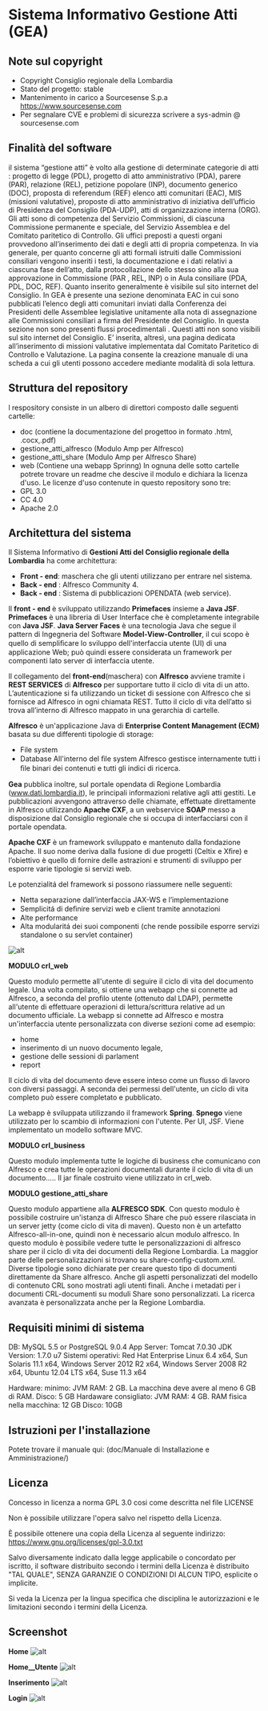 # Sistema Informativo Gestione Atti (GEA)

## Note sul copyright

- Copyright Consiglio regionale della Lombardia
- Stato del progetto: stable
- Mantenimento in carico a Sourcesense S.p.a https://www.sourcesense.com
- Per segnalare CVE e problemi di sicurezza scrivere a sys-admin @ sourcesense.com

## Finalità del software

il sistema “gestione atti” è volto alla gestione di determinate categorie di atti :  progetto di legge (PDL), progetto di atto amministrativo (PDA), parere (PAR), relazione (REL), petizione popolare (INP), documento generico (DOC), proposta di referendum (REF) elenco atti comunitari (EAC), MIS (missioni valutative), proposte di atto amministrativo di iniziativa dell’ufficio di Presidenza del Consiglio (PDA-UDP), atti di organizzazione interna (ORG). Gli atti   sono di competenza   del Servizio Commissioni, di ciascuna Commissione permanente e speciale, del Servizio Assemblea e del Comitato paritetico di Controllo. Gli uffici preposti a  questi organi provvedono all’inserimento dei dati e degli atti di propria competenza.
In via generale,  per quanto concerne gli atti formali  istruiti  dalle   Commissioni consiliari vengono inseriti i testi, la documentazione  e i  dati relativi a ciascuna fase dell’atto, dalla  protocollazione  dello stesso sino alla sua approvazione  in Commissione (PAR , REL, INP)  o in Aula consiliare (PDA, PDL, DOC, REF). Quanto inserito generalmente  è visibile sul sito internet del Consiglio.
In GEA è presente una sezione denominata EAC in cui sono pubblicati l’elenco degli atti comunitari inviati dalla Conferenza dei Presidenti delle Assemblee legislative unitamente alla nota di assegnazione alle Commissioni consiliari  a firma del Presidente del Consiglio. In questa sezione non sono presenti flussi procedimentali . Questi atti non sono visibili sul sito internet del Consiglio.
E’ inserita, altresì,  una pagina dedicata all’inserimento di missioni valutative implementata dal Comitato Paritetico di Controllo e Valutazione. La pagina consente la creazione manuale di una scheda a cui gli utenti possono accedere mediante modalità di sola lettura.

## Struttura del repository

l respository consiste in un albero di direttori composto dalle seguenti cartelle:
  - doc (contiene la documentazione del progettoo in formato .html, .cocx,.pdf)
  - gestione_atti_alfresco (Modulo Amp per Alfresco)
  - gestione_atti_share (Modulo Amp per Alfresco Share)
  - web (Contiene una webapp Sprinng)
 In ognuna delle sotto cartelle potrete trovare un readme che descive il modulo e dichiara la licenza d'uso.
 Le licenze d'uso contenute in questo repository sono tre:
  - GPL 3.0
  - CC 4.0
  - Apache 2.0
  
## Architettura del sistema

Il Sistema Informativo di __Gestioni Atti del Consiglio regionale della Lombardia__ ha come architettura:

* __Front - end__: maschera che gli utenti utilizzano per entrare nel sistema.
* __Back - end__ : Alfresco Community 4.
* __Back - end__ : Sistema di pubblicazioni OPENDATA (web service).

Il __front - end__ è sviluppato utilizzando __Primefaces__ insieme a __Java JSF__. __Primefaces__ è una libreria di User Interface che è completamente integrabile con __Java JSF__. __Java Server Faces__ è una tecnologia Java che segue il pattern di Ingegneria del Software __Model-View-Controller__, il cui scopo è quello di sempliﬁcare lo sviluppo dell'interfaccia utente (UI) di una applicazione Web; può quindi essere considerata un framework per componenti lato server di interfaccia utente.

Il collegamento del __front-end__(maschera) con __Alfresco__ avviene tramite i __REST SERVICES__ di __Alfresco__ per supportare tutto il ciclo di vita di un atto. L’autenticazione si fa utilizzando un ticket di sessione con Alfresco che si fornisce ad Alfresco in ogni chiamata REST. Tutto il ciclo di vita dell’atto si trova all’interno di Alfresco mappato in una gerarchia di cartelle.

__Alfresco__ è un'applicazione Java di __Enterprise Content Management (ECM)__ basata su due differenti tipologie di storage:
* File system
* Database All'interno del ﬁle system Alfresco gestisce internamente tutti i ﬁle binari dei contenuti e tutti gli indici di ricerca.
  
__Gea__ pubblica inoltre, sul portale opendata di Regione Lombardia (www.dati.lombardia.it), le principali informazioni relative agli atti gestiti. Le pubblicazioni avvengono attraverso delle chiamate, effettuate direttamente in Alfresco utilizzando __Apache CXF__, a un webservice __SOAP__ messo a disposizione dal Consiglio regionale che si occupa di interfacciarsi con il portale opendata.

__Apache CXF__ è un framework sviluppato e mantenuto dalla fondazione Apache. Il suo nome deriva dalla fusione di due progetti (Celtix e Xﬁre) e l’obiettivo è quello di fornire delle astrazioni e strumenti di sviluppo per esporre varie tipologie si servizi web.

Le potenzialitá del framework si possono riassumere nelle seguenti:
* Netta separazione dall’interfaccia JAX-WS e l’implementazione
* Semplicitá di deﬁnire servizi web e client tramite annotazioni
* Alte performance
* Alta modularitá dei suoi componenti (che rende possibile esporre servizi standalone o su servlet container)

![alt](stack.png)

__MODULO crl_web__

Questo modulo permette all'utente di seguire il ciclo di vita del documento legale. Una volta compilato, si ottiene una webapp che si connette ad Alfresco, a seconda del profilo utente (ottenuto dal LDAP), permette all'utente di effettuare operazioni di lettura/scrittura relative ad un documento ufficiale. 
La webapp si connette ad Alfresco e mostra un'interfaccia utente personalizzata con diverse sezioni come ad esempio: 
* home
* inserimento di un nuovo documento legale, 
* gestione delle sessioni di parlament
* report

Il ciclo di vita del documento deve essere inteso come un flusso di lavoro con diversi passaggi. 
A seconda dei permessi dell'utente, un ciclo di vita completo può essere completato e pubblicato.

La webapp è sviluppata utilizzando il framework __Spring__. 
__Spnego__ viene utilizzato per lo scambio di informazioni con l'utente. Per UI, JSF. Viene implementato un modello software MVC.

__MODULO crl_business__

Questo modulo implementa tutte le logiche di business che comunicano con Alfresco e crea tutte le operazioni documentali durante il ciclo di vita di un documento..... Il jar finale costruito viene utilizzato in crl_web. 

__MODULO gestione_atti_share__

Questo modulo appartiene alla __ALFRESCO SDK__. Con questo modulo è possibile costruire un'istanza di Alfresco Share che può essere rilasciata in un server jetty (come ciclo di vita di maven). 
Questo non è un artefatto Alfresco-all-in-one, quindi non è necessario alcun modulo alfresco. 
In questo modulo è possibile vedere tutte le personalizzazioni di alfresco share per il ciclo di vita dei documenti della Regione Lombardia. 
La maggior parte delle personalizzazioni si trovano su share-config-custom.xml. 
Diverse tipologie sono dichiarate per creare questo tipo di documenti direttamente da Share alfresco. 
Anche gli aspetti personalizzati del modello di contenuto CRL sono mostrati agli utenti finali.
Anche i metadati per i documenti CRL-documenti su moduli Share sono personalizzati. La ricerca avanzata è personalizzata anche per la Regione Lombardia. 

## Requisiti minimi di sistema
 
 DB: MySQL 5.5 or PostgreSQL 9.0.4
 App Server: Tomcat 7.0.30 
 JDK Version: 1.7.0 u7
 Sistemi operativi: Red Hat Enterprise Linux 6.4 x64, Sun Solaris 11.1 x64, Windows Server 2012 R2 x64, Windows Server 2008 R2 x64, Ubuntu 12.04 LTS x64, Suse 11.3 x64

 Hardware: minimo:
  JVM RAM: 2 GB. La macchina deve avere al meno 6 GB di RAM.
  Disco: 5 GB
 Hardaware consigliato:
  JVM RAM: 4 GB. RAM fisica nella macchina: 12 GB
  Disco: 10GB
  
## Istruzioni per l'installazione

 Potete trovare il manuale qui: (doc/Manuale di Installazione e Amministrazione/) 

## Licenza

Concesso in licenza a norma GPL 3.0 cosi come descritta nel file LICENSE

Non è possibile utilizzare l'opera salvo nel rispetto della Licenza.

È possibile ottenere una copia della Licenza al seguente indirizzo: https://www.gnu.org/licenses/gpl-3.0.txt

Salvo diversamente indicato dalla legge applicabile o concordato per iscritto, il software distribuito secondo i termini della Licenza è distribuito "TAL QUALE", SENZA GARANZIE O CONDIZIONI DI ALCUN TIPO, esplicite o implicite.

Si veda la Licenza per la lingua specifica che disciplina le autorizzazioni e le limitazioni secondo i termini della Licenza.
 
## Screenshot

__Home__
![alt](HomeFrontEndRegioneLombardia.jpeg)

__Home__Utente__
![alt](HomeUtenteGea.jpeg)

__Inserimento__
![alt](InserimentoAttoEAC.jpeg)

__Login__
![alt](SnapshotLoginRegioneLombardiaGEA.jpeg)
